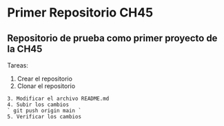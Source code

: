 # Primer Repositorio CH45

## Repositorio de prueba como primer proyecto de la CH45

Tareas:
1. Crear el repositorio
2. Clonar el repositorio
``` git clone git@github.com:ljma12/PrimerRepositorio_CH45.git
3. Modificar el archivo README.md
4. Subir los cambios
` git push origin main `
5. Verificar los cambios
